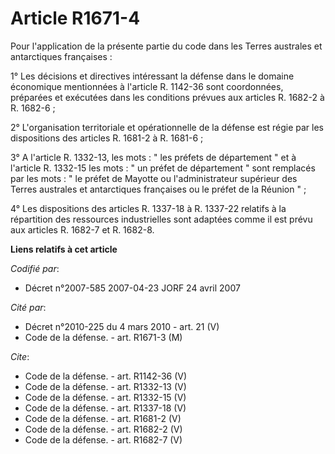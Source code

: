 # Article R1671-4

Pour l'application de la présente partie du code dans les Terres australes et antarctiques françaises : 

1° Les décisions et directives intéressant la défense dans le domaine économique mentionnées à l'article R. 1142-36 sont
coordonnées, préparées et exécutées dans les conditions prévues aux articles R. 1682-2 à R. 1682-6 ; 

2° L'organisation territoriale et opérationnelle de la défense est régie par les dispositions des articles R. 1681-2 à R.
1681-6 ; 

3° A l'article R. 1332-13, les mots : " les préfets de département " et à l'article R. 1332-15 les mots : " un préfet de
département " sont remplacés par les mots : " le préfet de Mayotte ou l'administrateur supérieur des Terres australes et
antarctiques françaises ou le préfet de la Réunion " ; 

4° Les dispositions des articles R. 1337-18 à R. 1337-22 relatifs à la répartition des ressources industrielles sont adaptées
comme il est prévu aux articles R. 1682-7 et R. 1682-8.

**Liens relatifs à cet article**

_Codifié par_:

  - Décret n°2007-585 2007-04-23 JORF 24 avril 2007

_Cité par_:

  - Décret n°2010-225 du 4 mars 2010 - art. 21 (V)
  - Code de la défense. - art. R1671-3 (M)

_Cite_:

  - Code de la défense. - art. R1142-36 (V)
  - Code de la défense. - art. R1332-13 (V)
  - Code de la défense. - art. R1332-15 (V)
  - Code de la défense. - art. R1337-18 (V)
  - Code de la défense. - art. R1681-2 (V)
  - Code de la défense. - art. R1682-2 (V)
  - Code de la défense. - art. R1682-7 (V)
